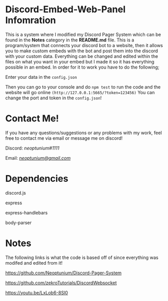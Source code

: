 # Discord-Embed-Web-Panel Infomration

 This is a system where I modified my Discord Pager System which can be found in the **Notes** category in the **README.md** file. This is a program/system that connects your discord bot to a website, then it allows you to make custom embeds with the bot and post them into the discord with your custom data. Everything can be changed and edited within the files on what you want in your embed but I made it so it has everything possible in an embed. In order for it to work you have to do the following;

Enter your data in the `config.json`

Then you can go to your console and do `npm test` to run the code and the website will go online `(http://127.0.0.1:5665/?token=123456)` You can change the port and token in the `config.json`!

# Contact Me!
 If you have any questions/suggestions or any problems with my work, feel free to contact me via email or message me on discord!

  Discord: *neoptunium#1111*

  Email: *neoptunium@gmail.com*

# Dependencies 
discord.js 

express

express-handlebars

body-parser

# Notes 
The following links is what the code is based off of since everything was modifed and edited from it!

https://github.com/Neoptunium/Discord-Pager-System

https://github.com/zekroTutorials/DiscordWebsocket

https://youtu.be/LxLob6-8Sl0
